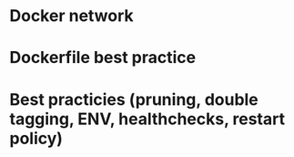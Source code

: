 # Docker network
# Dockerfile best practice
# Best practicies (pruning, double tagging, ENV, healthchecks, restart policy)